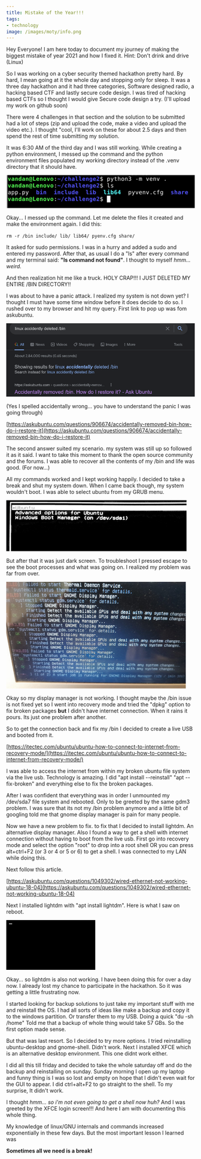 ```yaml
---
title: Mistake of the Year!!! 
tags:
- technology
image: /images/moty/info.png
---
```


Hey Everyone! I am here today to document my journey of making the biggest mistake of year 2021 and how I fixed it. Hint: Don't drink and drive (Linux)

<!--more-->

So I was working on a cyber security themed hackathon pretty hard. By hard, I mean going at it the whole day and stopping only for sleep. It was a three day hackathon and it had three categories, Software designed radio, a hacking based CTF and lastly secure code design. I was tired of hacking based CTFs so I thought I would give Secure code design a try. (I'll upload my work on github soon)

There were 4 challenges in that section and the solution to be submitted had a lot of steps (zip and upload the code, make a video and upload the video etc.). I thought  "cool, I'll work on these for about 2.5 days and then spend the rest of time submitting my solution. 

It was 6:30 AM of the third day and I was still working. While creating a python environment, I messed up the command and the python environment files populated my working directory instead of the .venv directory that it should have.

![](/images/moty/pyenv.png)

Okay... I messed up the command. Let me delete the files it created and make the environment again. I did this:

`rm -r /bin include/ lib/ lib64/ pyenv.cfg share/`

It asked for sudo permissions. I was in a hurry and added a sudo and entered my password. After that, as usual I do a "ls" after every command and my terminal said: **"ls command not found"**. I thought to myself *hmm... weird.*

And then realization hit me like a truck. HOLY CRAP!!! I JUST DELETED MY ENTIRE /BIN DIRECTORY!!

I was about to have a panic attack. I realized my system is not down yet? I thought I must have some time window before it does decide to do so. I rushed over to my browser and hit my query. First link to pop up was fom askubuntu.

![](/images/moty/google.png)

(Yes I spelled accidentally wrong... you have to understand the panic I was going through)

[https://askubuntu.com/questions/906674/accidentally-removed-bin-how-do-i-restore-it](https://askubuntu.com/questions/906674/accidentally-removed-bin-how-do-i-restore-it)

The second answer suited my scenario. my system was still up so followed it as it said. I want to take this moment to thank the open source community and the forums. I was able to recover all the contents of my /bin and life was good. (For now...)

All my commands worked and I kept working happily. I decided to take a break and shut my system down. When I came back though, my system wouldn't boot. I was able to select ubuntu from my GRUB menu.

![](/images/moty/grub.png)

But after that it was just dark screen. To troubleshoot I pressed escape to see the boot processes and what was going on. I realized my problem was far from over. 

![](/images/moty/failed.png)

Okay so my display manager is not working. I thought maybe the /bin issue is not fixed yet so I went into recovery mode and tried the "dpkg" option to fix broken packages **but** I didn't have internet connection. When it rains it pours. Its just one problem after another. 

So to get the connection back and fix my /bin I decided to create a live USB and booted from it. 

[https://itectec.com/ubuntu/ubuntu-how-to-connect-to-internet-from-recovery-mode/](https://itectec.com/ubuntu/ubuntu-how-to-connect-to-internet-from-recovery-mode/)

I was able to access the internet from within my broken ubuntu file system via the live usb. Technology is amazing. I did "apt install --reinstall" "apt --fix-broken" and everything else to fix the broken packages.

After I was confident that everything was in order I unmounted my /dev/sda7 file system and rebooted. Only to be greeted by the same gdm3 problem. I was sure that its not my /bin problem anymore and a little bit of googling told me that gnome display manager is pain for many people. 

Now we have a new problem to fix. to fix that I decided to install lightdm. An alternative display manager. Also I found a way to get a shell with internet connection without having to boot from the live usb. First go into recovery mode and select the option "root" to drop into a root shell OR you can press alt+ctrl+F2 (or 3 or 4 or 5 or 6) to get a shell. I was connected to my LAN while doing this.

Next follow this article.

[https://askubuntu.com/questions/1049302/wired-ethernet-not-working-ubuntu-18-04](https://askubuntu.com/questions/1049302/wired-ethernet-not-working-ubuntu-18-04)

Next I installed lightdm with "apt install lightdm". Here is what I saw on reboot.

![](/images/moty/light.png)

Okay... so lightdm is also not working. I have been doing this for over a day now. I already lost my chance to participate in the hackathon. So it was getting a little frustrating now. 

I started looking for backup solutions to just take my important stuff with me and reinstall the OS. I had all sorts of ideas like make a backup and copy it to the windows partition. Or transfer them to my USB. Doing a quick "du -sh /home" Told me that a backup of whole thing would take 57 GBs. So the first option made sense.

But that was last resort. So I decided to try more options. I tried reinstalling ubuntu-desktop and gnome-shell. Didn't work. Next I installed XFCE which is an alternative desktop environment. This one didnt work either. 

I did all this till friday and decided to take the whole saturday off and do the backup and reinstalling on sunday. Sunday morning I open up my laptop and funny thing is I was so lost and empty on hope that I didn't even wait for the GUI to appear. I did ctrl+alt+F2 to go straight to the shell. To my surprise, It didn't work. 

I thought *hmm... so i'm not even going to get a shell now huh?* And I was greeted by the XFCE login screen!!! And here I am with documenting this whole thing.

My knowledge of linux/GNU internals and commands increased exponentially in these few days. But the most important lesson I learned was

**Sometimes all we need is a break!**
